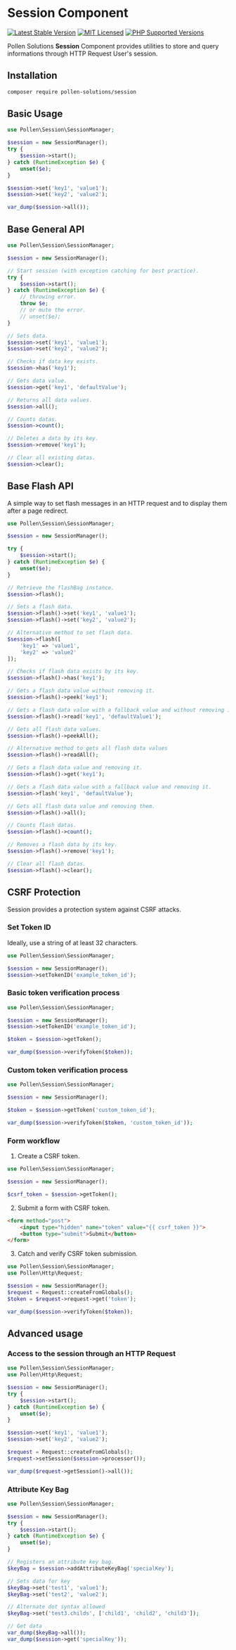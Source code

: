 # Session Component

[![Latest Stable Version](https://img.shields.io/packagist/v/pollen-solutions/session.svg?style=for-the-badge)](https://packagist.org/packages/pollen-solutions/session)
[![MIT Licensed](https://img.shields.io/badge/license-MIT-green?style=for-the-badge)](LICENSE.md)
[![PHP Supported Versions](https://img.shields.io/badge/PHP->=7.4-8892BF?style=for-the-badge&logo=php)](https://www.php.net/supported-versions.php)

Pollen Solutions **Session** Component provides utilities to store and query informations through HTTP Request User's session.

## Installation

```bash
composer require pollen-solutions/session
```

## Basic Usage

```php
use Pollen\Session\SessionManager;

$session = new SessionManager();
try {
    $session->start();
} catch (RuntimeException $e) {
    unset($e);
}

$session->set('key1', 'value1');
$session->set('key2', 'value2');

var_dump($session->all());
```

## Base General API

```php
use Pollen\Session\SessionManager;

$session = new SessionManager();

// Start session (with exception catching for best practice).
try {
    $session->start();
} catch (RuntimeException $e) {
    // throwing error.
    throw $e;
    // or mute the error.
    // unset($e);
}

// Sets data.
$session->set('key1', 'value1');
$session->set('key2', 'value2');

// Checks if data key exists.
$session->has('key1');

// Gets data value.
$session->get('key1', 'defaultValue');

// Returns all data values.
$session->all();

// Counts datas.
$session->count();

// Deletes a data by its key.
$session->remove('key1');

// Clear all existing datas.
$session->clear();
```

## Base Flash API

A simple way to set flash messages in an HTTP request and to display them after a page redirect.

```php
use Pollen\Session\SessionManager;

$session = new SessionManager();

try {
    $session->start();
} catch (RuntimeException $e) {
    unset($e);
}

// Retrieve the flashBag instance.
$session->flash();

// Sets a flash data.
$session->flash()->set('key1', 'value1');
$session->flash()->set('key2', 'value2');

// Alternative method to set flash data.
$session->flash([
    'key1' => 'value1',
    'key2' => 'value2'
]);

// Checks if flash data exists by its key.
$session->flash()->has('key1');

// Gets a flash data value without removing it.
$session->flash()->peek('key1');

// Gets a flash data value with a fallback value and without removing it.
$session->flash()->read('key1', 'defaultValue1');

// Gets all flash data values.
$session->flash()->peekAll();

// Alternative method to gets all flash data values
$session->flash()->readAll();

// Gets a flash data value and removing it.
$session->flash()->get('key1');

// Gets a flash data value with a fallback value and removing it.
$session->flash('key1', 'defaultValue');

// Gets all flash data value and removing them.
$session->flash()->all();

// Counts flash datas.
$session->flash()->count();

// Removes a flash data by its key.
$session->flash()->remove('key1');

// Clear all flash datas.
$session->flash()->clear();
```

## CSRF Protection

Session provides a protection system against CSRF attacks.

### Set Token ID

Ideally, use a string of at least 32 characters.

```php
use Pollen\Session\SessionManager;

$session = new SessionManager();
$session->setTokenID('example_token_id');
```

### Basic token verification process

```php
use Pollen\Session\SessionManager;

$session = new SessionManager();
$session->setTokenID('example_token_id');

$token = $session->getToken();

var_dump($session->verifyToken($token));
```

### Custom token verification process

```php
use Pollen\Session\SessionManager;

$session = new SessionManager();

$token = $session->getToken('custom_token_id');

var_dump($session->verifyToken($token, 'custom_token_id'));
```

### Form workflow

1. Create a CSRF token.

```php
use Pollen\Session\SessionManager;

$session = new SessionManager();

$csrf_token = $session->getToken();
```

2. Submit a form with CSRF token.

```html
<form method="post">
    <input type="hidden" name="token" value="{{ csrf_token }}">
    <button type="submit">Submit</button>
</form>
```

3. Catch and verify CSRF token submission.

```php
use Pollen\Session\SessionManager;
use Pollen\Http\Request;

$session = new SessionManager();
$request = Request::createFromGlobals();
$token = $request->request->get('token');

var_dump($session->verifyToken($token));
```

## Advanced usage

### Access to the session through an HTTP Request

```php
use Pollen\Session\SessionManager;
use Pollen\Http\Request;

$session = new SessionManager();
try {
    $session->start();
} catch (RuntimeException $e) {
    unset($e);
}

$session->set('key1', 'value1');
$session->set('key2', 'value2');

$request = Request::createFromGlobals();
$request->setSession($session->processor());

var_dump($request->getSession()->all());
```

### Attribute Key Bag

```php
use Pollen\Session\SessionManager;

$session = new SessionManager();
try {
    $session->start();
} catch (RuntimeException $e) {
    unset($e);
}

// Registers an attribute key bag.
$keyBag = $session->addAttributeKeyBag('specialKey');

// Sets data for key
$keyBag->set('test1', 'value1');
$keyBag->set('test2', 'value2');

// Alternate dot syntax allowed
$keyBag->set('test3.childs', ['child1', 'child2', 'child3']);

// Get data
var_dump($keyBag->all());
var_dump($session->get('specialKey'));
```